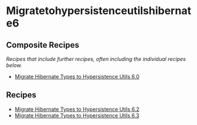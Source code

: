 # Migratetohypersistenceutilshibernate6

## Composite Recipes

_Recipes that include further recipes, often including the individual recipes below._

* [Migrate Hibernate Types to Hypersistence Utils 6.0](./0.md)

## Recipes

* [Migrate Hibernate Types to Hypersistence Utils 6.2](./2.md)
* [Migrate Hibernate Types to Hypersistence Utils 6.3](./3.md)


